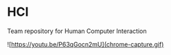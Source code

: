 # HCI
Team repository for Human Computer Interaction 

![https://youtu.be/P63qGocn2mU](chrome-capture.gif)
